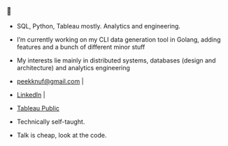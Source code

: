 ###  👋

- SQL, Python, Tableau mostly. Analytics and engineering.
- I’m currently working on my CLI data generation tool in Golang, adding features and a bunch of different minor stuff
- My interests lie mainly in distributed systems, databases (design and architecture) and analytics engineering
- [peekknuf@gmail.com](mailto:peekknuf@gmail.com) | 
- [LinkedIn](https://www.linkedin.com/in/maksym-ionutsa/) |  
- [Tableau Public](https://public.tableau.com/app/profile/maksym.ionutsa/vizzes)

- Technically self-taught.
- Talk is cheap, look at the code.

<!--
**peekknuf/peekknuf** is a ✨ _special_ ✨ repository because its `README.md` (this file) appears on your GitHub profile.

Here are some ideas to get you started:

- 🔭 I’m currently working on ...
- 🌱 I’m currently learning ...
- 👯 I’m looking to collaborate on ...
- 🤔 I’m looking for help with ...
- 💬 Ask me about ...
- 📫 How to reach me: ...
- 😄 Pronouns: ...
- ⚡ Fun fact: ...
-->
